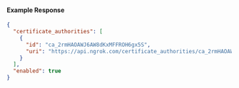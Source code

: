 <!-- Code generated for API Clients. DO NOT EDIT. -->
#### Example Response
```json
{
  "certificate_authorities": [
    {
      "id": "ca_2rmHAOAWJ6AW8dKxMFFROH6gx5S",
      "uri": "https://api.ngrok.com/certificate_authorities/ca_2rmHAOAWJ6AW8dKxMFFROH6gx5S"
    }
  ],
  "enabled": true
}
